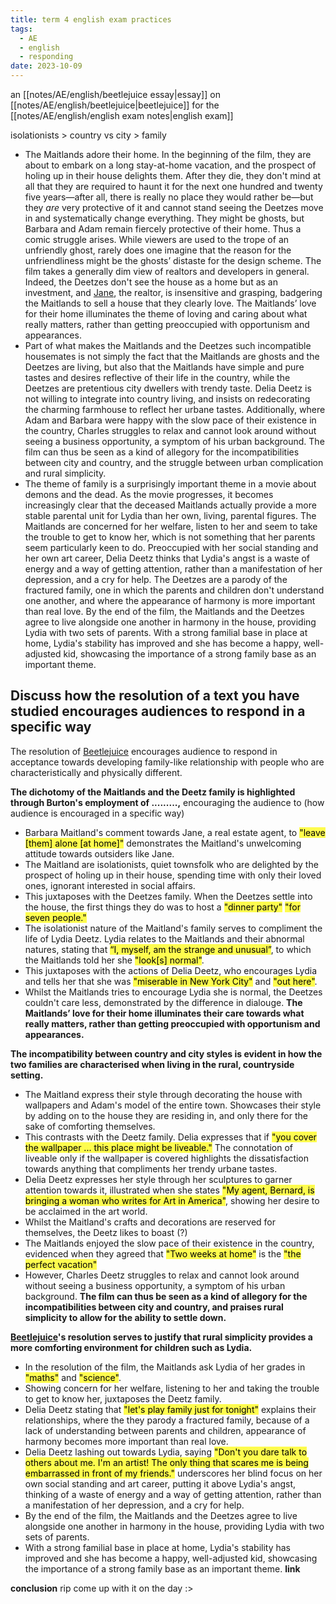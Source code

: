 ```yaml
---
title: term 4 english exam practices
tags:
  - AE
  - english
  - responding
date: 2023-10-09
---
```

an [[notes/AE/english/beetlejuice essay|essay]] on [[notes/AE/english/beetlejuice|beetlejuice]] for the [[notes/AE/english/english exam notes|english exam]]

isolationists > country vs city > family
- The Maitlands adore their home. In the beginning of the film, they are about to embark on a long stay-at-home vacation, and the prospect of holing up in their house delights them. After they die, they don't mind at all that they are required to haunt it for the next one hundred and twenty five years—after all, there is really no place they would rather be—but they _are_ very protective of it and cannot stand seeing the Deetzes move in and systematically change everything. They might be ghosts, but Barbara and Adam remain fiercely protective of their home. Thus a comic struggle arises. While viewers are used to the trope of an unfriendly ghost, rarely does one imagine that the reason for the unfriendliness might be the ghosts’ distaste for the design scheme. The film takes a generally dim view of realtors and developers in general. Indeed, the Deetzes don't see the house as a home but as an investment, and [Jane](https://www.gradesaver.com/beetlejuice/study-guide/character-list#jane), the realtor, is insensitive and grasping, badgering the Maitlands to sell a house that they clearly love. The Maitlands’ love for their home illuminates the theme of loving and caring about what really matters, rather than getting preoccupied with opportunism and appearances.
- Part of what makes the Maitlands and the Deetzes such incompatible housemates is not simply the fact that the Maitlands are ghosts and the Deetzes are living, but also that the Maitlands have simple and pure tastes and desires reflective of their life in the country, while the Deetzes are pretentious city dwellers with trendy taste. Delia Deetz is not willing to integrate into country living, and insists on redecorating the charming farmhouse to reflect her urbane tastes. Additionally, where Adam and Barbara were happy with the slow pace of their existence in the country, Charles struggles to relax and cannot look around without seeing a business opportunity, a symptom of his urban background. The film can thus be seen as a kind of allegory for the incompatibilities between city and country, and the struggle between urban complication and rural simplicity.
- The theme of family is a surprisingly important theme in a movie about demons and the dead. As the movie progresses, it becomes increasingly clear that the deceased Maitlands actually provide a more stable parental unit for Lydia than her own, living, parental figures. The Maitlands are concerned for her welfare, listen to her and seem to take the trouble to get to know her, which is not something that her parents seem particularly keen to do. Preoccupied with her social standing and her own art career, Delia Deetz thinks that Lydia's angst is a waste of energy and a way of getting attention, rather than a manifestation of her depression, and a cry for help. The Deetzes are a parody of the fractured family, one in which the parents and children don't understand one another, and where the appearance of harmony is more important than real love. By the end of the film, the Maitlands and the Deetzes agree to live alongside one another in harmony in the house, providing Lydia with two sets of parents. With a strong familial base in place at home, Lydia's stability has improved and she has become a happy, well-adjusted kid, showcasing the importance of a strong family base as an important theme.
## Discuss how the resolution of a text you have studied encourages audiences to respond in a specific way
The resolution of <u>Beetlejuice</u> encourages audience to respond in acceptance towards developing family-like relationship with people who are characteristically and physically different.

**The dichotomy of the Maitlands and the Deetz family is highlighted through Burton's employment of .........,** 
encouraging the audience to 
(how audience is encouraged in a specific way)
-  Barbara Maitland's comment towards Jane, a real estate agent, to <mark style="background: #FFFD00B0;">"leave [them] alone [at home]"</mark> demonstrates the Maitland's unwelcoming attitude towards outsiders like Jane.
- The Maitland are isolationists, quiet townsfolk who are delighted by the prospect of holing up in their house, spending time with only their loved ones, ignorant interested in social affairs.
- This juxtaposes with the Deetzes family. When the Deetzes settle into the house, the first things they do was to host a <mark style="background: #FFFD00B0;">"dinner party"</mark> <mark style="background: #FFFD00B0;">"for seven people."</mark>
- The isolationist nature of the Maitland's family serves to compliment the life of Lydia Deetz. Lydia relates to the Maitlands and their abnormal natures, stating that <mark style="background: #FFFD00B0;">“I, myself, am the strange and unusual”</mark>, to which the Maitlands told her she <mark style="background: #FFFD00B0;">"look[s] normal"</mark>.
- This juxtaposes with the actions of Delia Deetz, who encourages Lydia and tells her that she was <mark style="background: #FFFD00B0;">"miserable in New York City"</mark> and <mark style="background: #FFFD00B0;">"out here"</mark>. 
- Whilst the Maitlands tries to encourage Lydia she is normal, the Deetzes couldn't care less, demonstrated by the difference in dialouge.
**The Maitlands’ love for their home illuminates their care towards what really matters, rather than getting preoccupied with opportunism and appearances.**

**The incompatibility between country and city styles is evident in how the two families are characterised when living in the rural, countryside setting.**
- The Maitland express their style through decorating the house with wallpapers and Adam's model of the entire town. Showcases their style by adding on to the house they are residing in, and only there for the sake of comforting themselves.
- This contrasts with the Deetz family. Delia expresses that if <mark style="background: #FFFD00B0;">"you cover the wallpaper ... this place might be liveable."</mark> The connotation of liveable only if the wallpaper is covered highlights the dissatisfaction towards anything that compliments her trendy urbane tastes.
- Delia Deetz expresses her style through her sculptures to garner attention towards it, illustrated when she states <mark style="background: #FFFD00B0;">"My agent, Bernard, is bringing a woman who writes for Art in America"</mark>, showing her desire to be acclaimed in the art world.
- Whilst the Maitland's crafts and decorations are reserved for themselves, the Deetz likes to boast (?)
- The Maitlands enjoyed the slow pace of their existence in the country, evidenced when they agreed that <mark style="background: #FFFD00B0;">"Two weeks at home"</mark> is the <mark style="background: #FFFD00B0;">"the perfect vacation"</mark>
- However, Charles Deetz struggles to relax and cannot look around without seeing a business opportunity, a symptom of his urban background. 
**The film can thus be seen as a kind of allegory for the incompatibilities between city and country, and praises rural simplicity to allow for the ability to settle down.**

**<u>Beetlejuice</u>'s resolution serves to justify that rural simplicity provides a more comforting environment for children such as Lydia.**
- In the resolution of the film, the Maitlands ask Lydia of her grades in <mark style="background: #FFFD00B0;">"maths"</mark> and <mark style="background: #FFFD00B0;">"science"</mark>.
- Showing concern for her welfare, listening to her and taking the trouble to get to know her, juxtaposes the Deetz family.
- Delia Deetz stating that <mark style="background: #FFFD00B0;">"let's play family just for tonight"</mark> explains their relationships, where the they parody a fractured family, because of a lack of understanding between parents and children, appearance of harmony becomes more important than real love. 
- Delia Deetz lashing out towards Lydia, saying <mark style="background: #FFFD00B0;">"Don't you dare talk to others about me.  I'm an artist!  The only thing that scares me is being embarrassed in front of my friends."</mark> underscores her blind focus on her own social standing and art career, putting it above Lydia's angst, thinking of a waste of energy and a way of getting attention, rather than a manifestation of her depression, and a cry for help. 
- By the end of the film, the Maitlands and the Deetzes agree to live alongside one another in harmony in the house, providing Lydia with two sets of parents. 
- With a strong familial base in place at home, Lydia's stability has improved and she has become a happy, well-adjusted kid, showcasing the importance of a strong family base as an important theme.
**link**

**conclusion**
rip
come up with it on the day :>